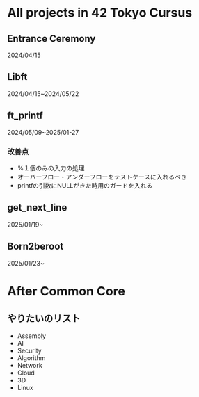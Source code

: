 # All projects in 42 Tokyo Cursus  

## Entrance Ceremony  
2024/04/15  


## Libft  
2024/04/15~2024/05/22  

## ft_printf  
2024/05/09~2025/01-27  
### 改善点  
- %１個のみの入力の処理  
- オーバーフロー・アンダーフローをテストケースに入れるべき  
- printfの引数にNULLがきた時用のガードを入れる  

## get_next_line  
2025/01/19~  

## Born2beroot  
2025/01/23~  


# After Common Core
## やりたいのリスト
- Assembly  
- AI
- Security
- Algorithm
- Network
- Cloud
- 3D
- Linux